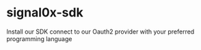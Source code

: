 # signal0x-sdk
Install our SDK connect to our Oauth2 provider with your preferred programming language 
